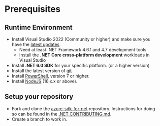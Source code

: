 # Prerequisites

## Runtime Environment

- Install Visual Studio 2022 (Community or higher) and make sure you have the [latest updates](https://www.visualstudio.com/).
  - Need at least .NET Framework 4.6.1 and 4.7 development tools
  - Install the **.NET Core cross-platform development** workloads in Visual Studio
- Install **.NET 6.0 SDK** for your specific platform. (or a higher version)
- Install the latest version of [git](https://git-scm.com/downloads)
- Install [PowerShell](https://docs.microsoft.com/powershell/scripting/install/installing-powershell), version 7 or higher.
- Install [NodeJS](https://nodejs.org/) (16.x.x or above).

## Setup your repository

- Fork and clone the [azure-sdk-for-net](https://github.com/Azure/azure-sdk-for-net) repository. Instructions for doing so can be found in the [.NET CONTRIBUTING.md](https://github.com/Azure/azure-sdk-for-net/blob/main/CONTRIBUTING.md).
- Create a branch to work in.